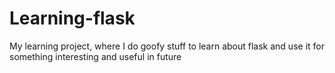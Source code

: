# Learning-flask
My learning project, where I do goofy stuff to learn about flask and use it for something interesting and useful in future
